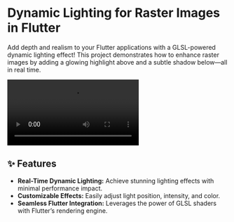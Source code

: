 # Dynamic Lighting for Raster Images in Flutter

Add depth and realism to your Flutter applications with a GLSL-powered dynamic lighting effect! This project demonstrates how to enhance raster images by adding a glowing highlight above and a subtle shadow below—all in real time.

![Dynamic Lighting Effect](demo/demo.mp4)

## ✨ Features
- **Real-Time Dynamic Lighting:** Achieve stunning lighting effects with minimal performance impact.
- **Customizable Effects:** Easily adjust light position, intensity, and color.
- **Seamless Flutter Integration:** Leverages the power of GLSL shaders with Flutter’s rendering engine.  
